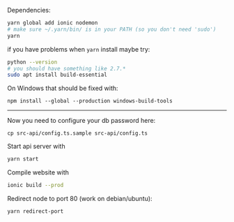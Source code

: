 Dependencies:

```bash
yarn global add ionic nodemon
# make sure ~/.yarn/bin/ is in your PATH (so you don't need 'sudo')
yarn
```

if you have problems when `yarn` install maybe try:
```bash
python --version
# you should have something like 2.7.*
sudo apt install build-essential
```
On Windows that should be fixed with: 

```
npm install --global --production windows-build-tools
```


---

Now you need to configure your db password here:
```
cp src-api/config.ts.sample src-api/config.ts
```

Start api server with 
```bash
yarn start
```


Compile website with
```bash
ionic build --prod
```

Redirect node to port 80 (work on debian/ubuntu):
```bash
yarn redirect-port
```

